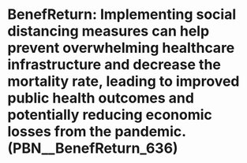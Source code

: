 # BenefReturn: __Implementing social distancing measures can help prevent overwhelming healthcare infrastructure and decrease the mortality rate, leading to improved public health outcomes and potentially reducing economic losses from the pandemic.__ (PBN__BenefReturn_636)

